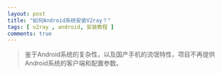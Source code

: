 ```yaml
---
layout: post
title: "如何Android系统安装V2ray？"
tags: [ v2ray , android, 安装教程 ]
comments: true
---
```


> 鉴于Android系统的复杂性，以及国产手机的流氓特性，项目不再提供Android系统的客户端和配置参数。